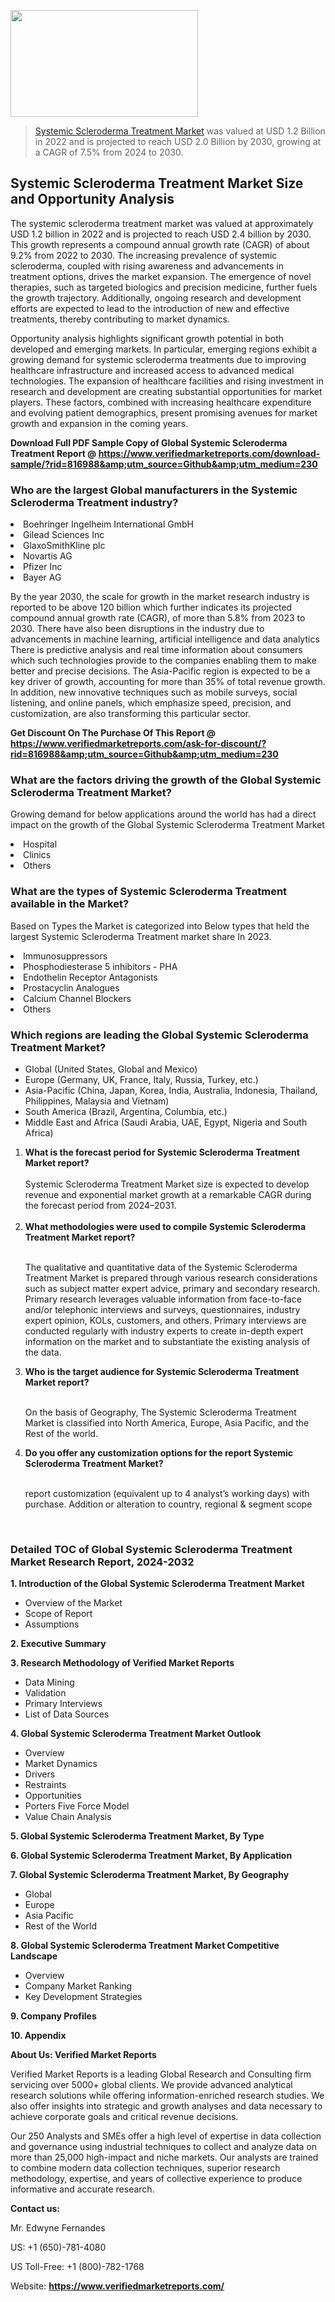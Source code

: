 <img src="https://ffe5etoiles.com/wp-content/uploads/2024/12/MST1-300x171.png" alt="" width="300" height="171" class="alignnone size-medium wp-image-20088" /><blockquote><p><p><a href="https://www.verifiedmarketreports.com/download-sample/?rid=816988&utm_source=Github&utm_medium=230" target="_blank">Systemic Scleroderma Treatment Market</a> was valued at USD 1.2 Billion in 2022 and is projected to reach USD 2.0 Billion by 2030, growing at a CAGR of 7.5% from 2024 to 2030.</p></blockquote><p><h2>Systemic Scleroderma Treatment Market Size and Opportunity Analysis</h2><p>The systemic scleroderma treatment market was valued at approximately USD 1.2 billion in 2022 and is projected to reach USD 2.4 billion by 2030. This growth represents a compound annual growth rate (CAGR) of about 9.2% from 2022 to 2030. The increasing prevalence of systemic scleroderma, coupled with rising awareness and advancements in treatment options, drives the market expansion. The emergence of novel therapies, such as targeted biologics and precision medicine, further fuels the growth trajectory. Additionally, ongoing research and development efforts are expected to lead to the introduction of new and effective treatments, thereby contributing to market dynamics.</p><p>Opportunity analysis highlights significant growth potential in both developed and emerging markets. In particular, emerging regions exhibit a growing demand for systemic scleroderma treatments due to improving healthcare infrastructure and increased access to advanced medical technologies. The expansion of healthcare facilities and rising investment in research and development are creating substantial opportunities for market players. These factors, combined with increasing healthcare expenditure and evolving patient demographics, present promising avenues for market growth and expansion in the coming years.</p></p><p class=""><strong>Download Full PDF Sample Copy of Global Systemic Scleroderma Treatment Report @ <a href="https://www.verifiedmarketreports.com/download-sample/?rid=816988&amp;utm_source=Github&amp;utm_medium=230" target="_blank">https://www.verifiedmarketreports.com/download-sample/?rid=816988&amp;utm_source=Github&amp;utm_medium=230</a></strong></p><h3 id="" class="">Who are the largest Global manufacturers in the Systemic Scleroderma Treatment industry?</h3><p><li>Boehringer Ingelheim International GmbH</li><li> Gilead Sciences Inc</li><li> GlaxoSmithKline plc</li><li> Novartis AG</li><li> Pfizer Inc</li><li> Bayer AG</li></p><div class=""><div class="" dir="" data-message-author-role="" data-message-id="" data-message-model-slug=""><div class=""><div class=""><div class=""><div class="" dir="" data-message-author-role="" data-message-id="" data-message-model-slug=""><div class=""><div class=""><p>By the year 2030, the scale for growth in the market research industry is reported to be above 120 billion which further indicates its projected compound annual growth rate (CAGR), of more than 5.8% from 2023 to 2030. There have also been disruptions in the industry due to advancements in machine learning, artificial intelligence and data analytics There is predictive analysis and real time information about consumers which such technologies provide to the companies enabling them to make better and precise decisions. The Asia-Pacific region is expected to be a key driver of growth, accounting for more than 35% of total revenue growth. In addition, new innovative techniques such as mobile surveys, social listening, and online panels, which emphasize speed, precision, and customization, are also transforming this particular sector.</p><p><strong>Get Discount On The Purchase Of This Report @&nbsp; <a href="https://www.verifiedmarketreports.com/ask-for-discount/?rid=816988&amp;utm_source=Github&amp;utm_medium=230" target="_blank">https://www.verifiedmarketreports.com/ask-for-discount/?rid=816988&amp;utm_source=Github&amp;utm_medium=230</a></strong></p></div></div></div></div></div></div></div></div><h3 id="" class="">What are the factors driving the growth of the Global Systemic Scleroderma Treatment Market?</h3><p id="" class="">Growing demand for below applications around the world has had a direct impact on the growth of the Global Systemic Scleroderma Treatment Market</p><p id="" class=""><li>Hospital</li><li> Clinics</li><li> Others</li></p><h3 id="" class="">What are the types of Systemic Scleroderma Treatment available in the Market?</h3><p id="" class="">Based on Types the Market is categorized into Below types that held the largest Systemic Scleroderma Treatment market share In 2023.</p><p id="" class=""><li>Immunosuppressors</li><li> Phosphodiesterase 5 inhibitors - PHA</li><li> Endothelin Receptor Antagonists</li><li> Prostacyclin Analogues</li><li> Calcium Channel Blockers</li><li> Others</li></p><h3 id="" class="">Which regions are leading the Global Systemic Scleroderma Treatment Market?</h3><ul><li>Global (United States, Global and Mexico)</li><li>Europe (Germany, UK, France, Italy, Russia, Turkey, etc.)</li><li>Asia-Pacific (China, Japan, Korea, India, Australia, Indonesia, Thailand, Philippines, Malaysia and Vietnam)</li><li>South America (Brazil, Argentina, Columbia, etc.)</li><li>Middle East and Africa (Saudi Arabia, UAE, Egypt, Nigeria and South Africa)</li></ul><p><ol><li><strong>What is the forecast period for Systemic Scleroderma Treatment Market report?<br /></strong><br /><span data-sheets-root="1" data-sheets-value="{&quot;1&quot;:2,&quot;2&quot;:&quot;XXXX size is expected to develop revenue and exponential market growth at a remarkable CAGR during the forecast period from 2024&ndash;2030.&quot;}" data-sheets-userformat="{&quot;2&quot;:12674,&quot;4&quot;:{&quot;1&quot;:2,&quot;2&quot;:16776960},&quot;10&quot;:2,&quot;11&quot;:0,&quot;15&quot;:&quot;Arial&quot;,&quot;16&quot;:12}">Systemic Scleroderma Treatment Market size is expected to develop revenue and exponential market growth at a remarkable CAGR during the forecast period from 2024&ndash;2031.</span><br /><br /></li><li><strong>What methodologies were used to compile Systemic Scleroderma Treatment Market report?<br /><br /></strong><p>The qualitative and quantitative data of the&nbsp;Systemic Scleroderma Treatment Market is prepared through various research considerations such as subject matter expert advice, primary and secondary research. Primary research leverages valuable information from face-to-face and/or telephonic interviews and surveys, questionnaires, industry expert opinion, KOLs, customers, and others. Primary interviews are conducted regularly with industry experts to create in-depth expert information on the market and to substantiate the existing analysis of the data.&nbsp;</p></li><li><strong>Who is the target audience for Systemic Scleroderma Treatment Market report?<br /><br /></strong><p>On the basis of Geography, The&nbsp;Systemic Scleroderma Treatment Market is classified into North America, Europe, Asia Pacific, and the Rest of the world.</p></li><li><strong>Do you offer any customization options for the report Systemic Scleroderma Treatment Market?<br /><br /></strong><p>report customization (equivalent up to 4 analyst&rsquo;s working days) with purchase. Addition or alteration to country, regional &amp; segment scope</p><p>&nbsp;</p></li></ol></p><h3 id="" class="">Detailed TOC of Global Systemic Scleroderma Treatment Market Research Report, 2024-2032</h3><p id="" class=""><strong>1. Introduction of the Global Systemic Scleroderma Treatment Market</strong></p><ul><li>Overview of the Market</li><li>Scope of Report</li><li>Assumptions</li></ul><p id="" class=""><strong>2. Executive Summary</strong></p><p id="" class=""><strong>3. Research Methodology of&nbsp;Verified Market Reports</strong></p><ul><li>Data Mining</li><li>Validation</li><li>Primary Interviews</li><li>List of Data Sources</li></ul><p id="" class=""><strong>4. Global Systemic Scleroderma Treatment Market Outlook</strong></p><ul><li>Overview</li><li>Market Dynamics</li><li>Drivers</li><li>Restraints</li><li>Opportunities</li><li>Porters Five Force Model</li><li>Value Chain Analysis</li></ul><p id="" class=""><strong>5. Global Systemic Scleroderma Treatment Market, By&nbsp;Type</strong></p><p id="" class=""><strong>6. Global Systemic Scleroderma Treatment Market, By Application</strong></p><p id="" class=""><strong>7. Global Systemic Scleroderma Treatment Market, By Geography</strong></p><ul><li>Global</li><li>Europe</li><li>Asia Pacific</li><li>Rest of the World</li></ul><p id="" class=""><strong>8. Global Systemic Scleroderma Treatment Market Competitive Landscape</strong></p><ul><li>Overview</li><li>Company Market Ranking</li><li>Key Development Strategies</li></ul><p id="" class=""><strong>9. Company Profiles</strong></p><p id="" class=""><strong>10. Appendix</strong></p><p id="" class=""><strong>About Us: Verified Market Reports</strong></p><p id="" class="">Verified Market Reports is a leading Global Research and Consulting firm servicing over 5000+ global clients. We provide advanced analytical research solutions while offering information-enriched research studies. We also offer insights into strategic and growth analyses and data necessary to achieve corporate goals and critical revenue decisions.</p><p id="" class="">Our 250 Analysts and SMEs offer a high level of expertise in data collection and governance using industrial techniques to collect and analyze data on more than 25,000 high-impact and niche markets. Our analysts are trained to combine modern data collection techniques, superior research methodology, expertise, and years of collective experience to produce informative and accurate research.</p><p id="" class=""><strong>Contact us:</strong></p><p id="" class="">Mr. Edwyne Fernandes</p><p id="" class="">US: +1 (650)-781-4080</p><p id="" class="">US Toll-Free: +1 (800)-782-1768</p><p id="" class="">Website: <a target="" data-test-app-aware-link=""><strong>https://www.verifiedmarketreports.com/</strong></a></p>
